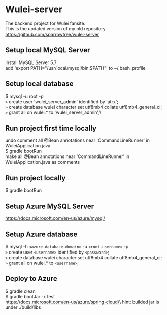 # Wulei-server

The backend project for Wulei fansite.\
This is the updated version of my old repository https://github.com/sparrowtree/wulei-server
## Setup local MySQL Server
install MySQL Server 5.7\
add 'export PATH="/usr/local/mysql/bin:$PATH"' to ~/.bash_profile
## Setup local database
$ mysql -u root -p\
`>` create user 'wulei_server_admin' identified by 'atrx';\
`>` create database wulei character set utf8mb4 collate utf8mb4_general_ci;\
`>` grant all on wulei.* to 'wulei_server_admin';\
## Run project first time locally
undo comment all @Bean annotations near 'CommandLineRunner' in WuleiApplication.java\
$ gradle bootRun\
make all @Bean annotations near 'CommandLineRunner' in WuleiApplication.java as comments
## Run project locally
$ gradle bootRun
## Setup Azure MySQL Server
https://docs.microsoft.com/en-us/azure/mysql/
## Setup Azure database
$ mysql -h `<azure-database-domain>` -u `<root-username>` -p\
`>` create user `<username>` identified by `<password>`;\
`>` create database wulei character set utf8mb4 collate utf8mb4_general_ci;\
`>` grant all on wulei.* to `<username>`;
## Deploy to Azure
$ gradle clean\
$ gradle bootJar -x test\
https://docs.microsoft.com/en-us/azure/spring-cloud/\
hint: builded jar is under ./build/libs